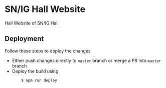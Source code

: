 # SN/IG Hall Website

Hall Website of SN/IG Hall

## Deployment

Follow these steps to deploy the changes
- Either push changes directly to `master` branch or merge a PR into `master` branch
- Deploy the build using 
  ```shell
      $ npm run deploy
  ```